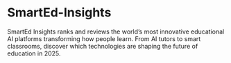 # SmartEd-Insights
SmartEd Insights ranks and reviews the world’s most innovative educational AI platforms transforming how people learn. From AI tutors to smart classrooms, discover which technologies are shaping the future of education in 2025.
